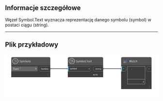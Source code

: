 ## Informacje szczegółowe
Węzeł Symbol.Text wyznacza reprezentację danego symbolu (symbol) w postaci ciągu (string).
___
## Plik przykładowy

![Symbol.Text](./DynamoUnits.Symbol.Text_img.png)
